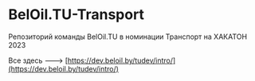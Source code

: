 # BelOil.TU-Transport
Репозиторий команды BelOil.TU в номинации Транспорт на ХАКАТОН 2023

Все здесь --->  [https://dev.beloil.by/tudev/intro/](https://dev.beloil.by/tudev/intro/)
